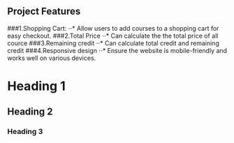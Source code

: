 ## Project Features

###1.Shopping Cart:
  ⋅⋅* Allow users to add courses to a shopping cart for easy checkout.
###2.Total Price
  ⋅⋅* Can calculate the the total price of all cource
###3.Remaining credit
  ⋅⋅* Can calculate total credit and remaining credit
###4.Responsive design
  ⋅⋅* Ensure the website is mobile-friendly and works well on various devices.

# Heading 1
## Heading 2
### Heading 3
